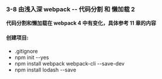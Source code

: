 ### 3-8 由浅入深 webpack -- 代码分割 和 懒加载 2

**代码分割和懒加载在 webpack 4 中有变化，具体参考 11 章的内容**

#### 创建项目:
+ .gitignore
+ npm init --yes
+ npm install webpack webpack-cli --save-dev
+ npm install lodash --save